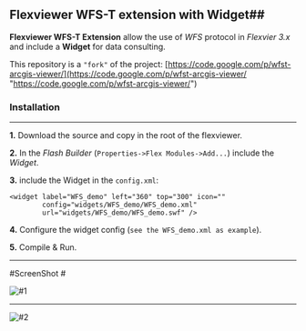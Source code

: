 ## Flexviewer WFS-T extension with Widget##

**Flexviewer WFS-T Extension** allow the use of *WFS* protocol in *Flexvier 3.x* and include a **Widget** for data consulting.

This repository is a `"fork"` of the project:
[https://code.google.com/p/wfst-arcgis-viewer/](https://code.google.com/p/wfst-arcgis-viewer/ "https://code.google.com/p/wfst-arcgis-viewer/")


### Installation ###

----------
**1.** Download the source and copy in the root of the flexviewer.

**2.** In the *Flash Builder* (`Properties->Flex Modules->Add...`) include the *Widget*.

**3.** include the Widget in the `config.xml`:

    <widget label="WFS_demo" left="360" top="300" icon=""
			config="widgets/WFS_demo/WFS_demo.xml"
			url="widgets/WFS_demo/WFS_demo.swf" />   

**4.** Configure the widget config (`see the WFS_demo.xml as example`).

**5.** Compile & Run.
  

----------

#ScreenShot  #

![#1](https://raw.github.com/Raffaello/Flexviewer-wfst/master/screenshot/%231.png "default")

-------------

![#2](https://raw.github.com/Raffaello/Flexviewer-wfst/master/screenshot/%232.png "Auto-Color")


